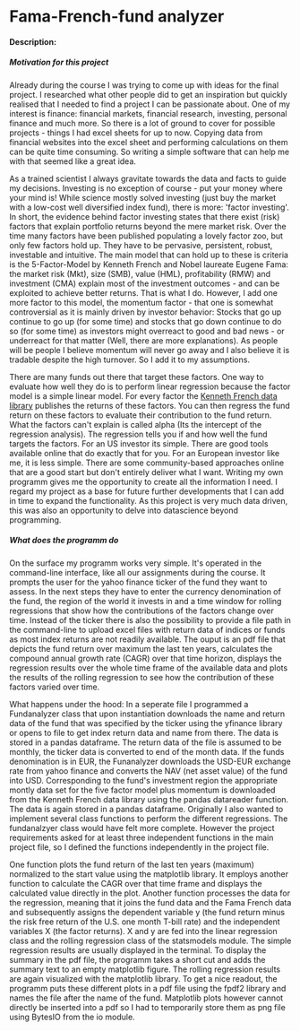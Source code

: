 # Fama-French-fund analyzer
#### Description:

##### Motivation for this project
Already during the course I was trying to come up with ideas for the final project. I researched what other people did to get an inspiration but quickly realised that I needed to find a project I can be passionate about. One of my interest is finance: financial markets, financial research, investing, personal finance and much more. So there is a lot of ground to cover for possible projects - things I had excel sheets for up to now. Copying data from financial websites into the excel sheet and performing calculations on them can be quite time consuming. So writing a simple software that can help me with that seemed like a great idea.

As a trained scientist I always gravitate towards the data and facts to guide my decisions. Investing is no exception of course - put your money where your mind is! While science mostly solved investing (just buy the market with a low-cost well diversified index fund), there is more: 'factor investing'. In short, the evidence behind factor investing states that there exist (risk) factors that explain portfolio returns beyond the mere market risk. Over the time many factors have been published populating a lovely factor zoo, but only few factors hold up. They have to be pervasive, persistent, robust, investable and intuitive. The main model that can hold up to these is criteria is the 5-Factor-Model by Kenneth French and Nobel laureate Eugene Fama: the market risk (Mkt),  size (SMB), value (HML), profitability (RMW) and investment (CMA) explain most of the investment outcomes - and can be exploited to achieve better returns. That is what I do. However, I add one more factor to this model, the momentum factor - that one is somewhat controversial as it is mainly driven by investor behavior: Stocks that go up continue to go up (for some time) and stocks that go down continue to do so (for some time) as investors might overreact to good and bad news - or underreact for that matter (Well, there are more explanations). As people will be people I believe momentum will never go away and I also believe it is tradable despite the high turnover. So I add it to my assumptions.

There are many funds out there that target these factors. One way to evaluate how well they do is to perform linear regression because the factor model is a simple linear model. For every factor the [Kenneth French data library](https://mba.tuck.dartmouth.edu/pages/faculty/ken.french/data_library.html) publishes the returns of these factors. You can then regress the fund return on these factors to evaluate their contribution to the fund return. What the factors can't explain is called alpha (Its the intercept of the regression analysis). The regression tells you if and how well the fund targets the factors. For an US investor its simple. There are good tools available online that do exactly that for you. For an European investor like me, it is less simple. There are some community-based approaches online that are a good start but don't entirely deliver what I want. Writing my own programm gives me the opportunity to create all the information I need. I regard my project as a base for future further developments that I can add in time to expand the functionality. As this project is very much data driven, this was also an opportunity to delve into datascience beyond programming.

##### What does the programm do
On the surface my programm works very simple. It's operated in the command-line interface, like all our assignments during the course. It prompts the user for the yahoo finance ticker of the fund they want to assess. In the next steps they have to enter the currency denomination of the fund, the region of the world it invests in and a time window for rolling regressions that show how the contributions of the factors change over time. Instead of the ticker there is also the possibility to provide a file path in the command-line to upload excel files with return data of indices or funds as most index returns are not readily available. The ouput is an pdf file that depicts the fund return over maximum the last ten years, calculates the compound annual growth rate (CAGR) over that time horizon, displays the regression results over the whole time frame of the available data and plots the results of the rolling regression to see how the contribution of these factors varied over time.

What happens under the hood: In a seperate file I programmed a Fundanalyzer class that upon instantiation downloads the name and return data of the fund that was specified by the ticker using the yfinance library or opens to file to get index return data and name from there. The data is stored in a pandas dataframe. The return data of the file is assumed to be monthly, the ticker data is converted to end of the month data. If the funds denomination is in EUR, the Funanalyzer downloads the USD-EUR exchange rate from yahoo finance and converts the NAV (net asset value) of the fund into USD. Corresponding to the fund's investment region the appropriate montly data set for the five factor model plus momentum is downloaded from the Kenneth French data library using the pandas datareader function. The data is again stored in a pandas dataframe. Originally I also wanted to implement several class functions to perform the different regressions. The fundanalzyer class would have felt more complete. However the project requirements asked for at least three independent functions in the main project file, so I defined the functions independently in the project file.

One function plots the fund return of the last ten years (maximum) normalized to the start value using the matplotlib library. It employs another function to calculate the CAGR over that time frame and displays the calculated value directly in the plot. Another function processes the data for the regression, meaning that it joins the fund data and the Fama French data and subsequently assigns the dependent variable y (the fund return minus the risk free return of the U.S. one month T-bill rate) and the independent variables X (the factor returns). X and y are fed into the linear regression class and the rolling regression class of the statsmodels module. The simple regression results are usually displayed in the terminal. To display the summary in the pdf file, the programm takes a short cut and adds the summary text to an empty matplotlib figure. The rolling regression results are again visualized with the matplotlib library. To get a nice readout, the programm puts these different plots in a pdf file using the fpdf2 library and names the file after the name of the fund. Matplotlib plots however cannot directly be inserted into a pdf so I had to temporarily store them as png file using BytesIO from the io module.

